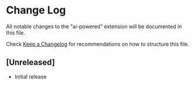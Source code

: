 # Change Log

All notable changes to the "ai-powered" extension will be documented in this file.

Check [Keep a Changelog](http://keepachangelog.com/) for recommendations on how to structure this file.

## [Unreleased]

- Initial release